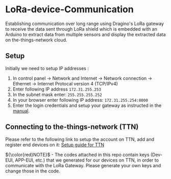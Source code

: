 # LoRa-device-Communication
Establishing communication over long range using Dragino's LoRa gateway to receive the data sent through LoRa shield which is embedded with an Arduino to extract data from multiple sensors and display the extracted data on the-things-network cloud.

## Setup
Initially we need to setup IP addresses :
1. In control panel -> Network and Internet -> Network connection -> Ethernet -> Internet Protocal version 4 (TCP/IPv4)
2. Enter following IP address `172.31.255.253`
3. In the subnet mask enter: `255.255.255.252`
4. In your browser enter following IP address: `172.31.255.254:8000`
5. Enter the login credentials and setup your gateway as instructed in the [manual](https://github.com/daparasyte/LoRa-device-Communication/blob/main/LPS8_LoRaWAN_Gateway_User_Manual_v1.3.2.pdf).

## Connecting to the-things-network (TTN)
Please refer to the following link to setup the account on TTN, add and register end devices on it: 
[Setup guide for TTN](https://support.digitalmatter.com/support/solutions/articles/16000122066-setup-devices-on-the-things-network-v3-)

${\color{red}NOTE}$ - The codes attached in this repo contain keys (Dev-EUI, APP-EUI, etc.) that we generated for our devices on TTN, in order to communicate with the LoRa Gateway. Please generate your own keys and change those in the code.
